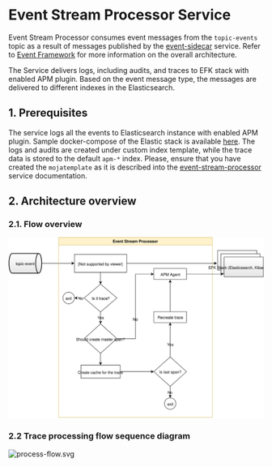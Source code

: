 # Event Stream Processor Service

Event Stream Processor consumes event messages from the `topic-events` topic as a result of messages published by the [event-sidecar](https://github.com/mojaloop/event-sidecar) service. Refer to [Event Framework](../event-framework/README.md) for more information on the overall architecture.

The Service delivers logs, including audits, and traces to EFK stack with enabled APM plugin. Based on the event message type, the messages are delivered to different indexes in the Elasticsearch.

## 1. Prerequisites

The service logs all the events to Elasticsearch instance with enabled APM plugin. Sample docker-compose of the Elastic stack is available [here](https://github.com/mojaloop/event-stream-processor/blob/master/test/util/scripts/docker-efk/docker-compose.yml). The logs and audits are created under custom index template, while the trace data is stored to the default `apm-*` index.
Please, ensure that you have created the `mojatemplate` as it is described into the [event-stream-processor](https://github.com/mojaloop/event-stream-processor#111-create-template) service documentation.

## 2. Architecture overview

### 2.1. Flow overview
![Event Stream Processor flow overview](./assets/diagrams/architecture/event-stream-processor-overview.svg)

### 2.2 Trace processing flow sequence diagram
![process-flow.svg](./assets/diagrams/sequence/process-flow.svg)
